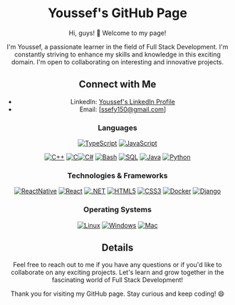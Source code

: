 <div align="center">

# Youssef's GitHub Page

Hi, guys! 👋 Welcome to my page!

I'm Youssef, a passionate learner in the field of Full Stack Development. I'm constantly striving to enhance my skills and knowledge in this exciting domain. I'm open to collaborating on interesting and innovative projects.

## Connect with Me

- LinkedIn: [Youssef's LinkedIn Profile](https://github.com/YoussefRais12)
- Email: [ssefy150@gmail.com]

### Languages

[![TypeScript](https://img.shields.io/badge/TypeScript-3178C6?style=flat&logo=typescript&logoColor=white)](#) [![JavaScript](https://img.shields.io/badge/JavaScript-F7DF1E?style=flat&logo=javascript&logoColor=black)](#) 

[![C++](https://img.shields.io/badge/C++-00599C?style=flat&logo=c%2B%2B&logoColor=white)](#) [![C](https://img.shields.io/badge/C-00599C?style=flat&logo=c&logoColor=white)](#)[![C#](https://img.shields.io/badge/C%23-239120?style=flat&logo=c-sharp&logoColor=white)](#) 
[![Bash](https://img.shields.io/badge/Bash-4EAA25?style=flat&logo=gnu-bash&logoColor=white)](#) [![SQL](https://img.shields.io/badge/SQL-4479A1?style=flat&logo=postgresql&logoColor=white)](#) 
[![Java](https://img.shields.io/badge/Java-007396?style=flat&logo=java&logoColor=white)](#) [![Python](https://img.shields.io/badge/Python-3776AB?style=flat&logo=python&logoColor=white)](#)
### Technologies & Frameworks

[![ReactNative](https://img.shields.io/badge/React_Native-61DAFB?style=flat&logo=react&logoColor=black)](#) [![React](https://img.shields.io/badge/React-61DAFB?style=flat&logo=react&logoColor=black)](#) [![.NET](https://img.shields.io/badge/.NET-512BD4?style=flat&logo=.net&logoColor=white)](#) [![HTML5](https://img.shields.io/badge/HTML5-E34F26?style=flat&logo=html5&logoColor=white)](#) [![CSS3](https://img.shields.io/badge/CSS3-1572B6?style=flat&logo=css3&logoColor=white)](#) [![Docker](https://img.shields.io/badge/Docker-2496ED?style=flat&logo=docker&logoColor=white)](#) [![Django](https://img.shields.io/badge/Django-092E20?style=flat&logo=django&logoColor=white)](#) 

### Operating Systems

[![Linux](https://img.shields.io/badge/Linux-FCC624?style=flat&logo=linux&logoColor=black)](#) [![Windows](https://img.shields.io/badge/Windows-0078D6?style=flat&logo=windows&logoColor=white)](#) [![Mac](https://img.shields.io/badge/Mac-000000?style=flat&logo=apple&logoColor=white)](#)

## Details

Feel free to reach out to me if you have any questions or if you'd like to collaborate on any exciting projects. Let's learn and grow together in the fascinating world of Full Stack Development!

Thank you for visiting my GitHub page. Stay curious and keep coding! 😄

</div>
